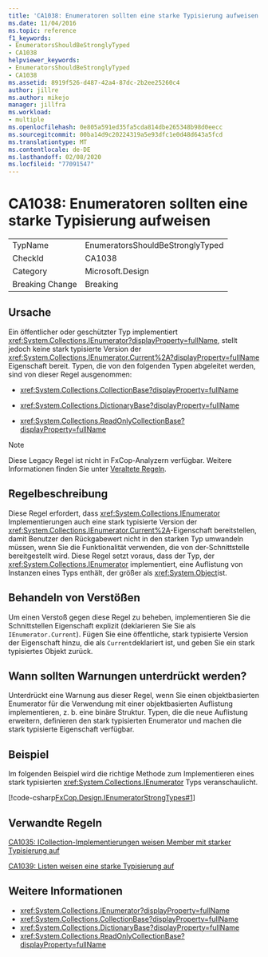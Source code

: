 ```yaml
---
title: 'CA1038: Enumeratoren sollten eine starke Typisierung aufweisen'
ms.date: 11/04/2016
ms.topic: reference
f1_keywords:
- EnumeratorsShouldBeStronglyTyped
- CA1038
helpviewer_keywords:
- EnumeratorsShouldBeStronglyTyped
- CA1038
ms.assetid: 8919f526-d487-42a4-87dc-2b2ee25260c4
author: jillre
ms.author: mikejo
manager: jillfra
ms.workload:
- multiple
ms.openlocfilehash: 0e805a591ed35fa5cda814dbe265348b98d0eecc
ms.sourcegitcommit: 00ba14d9c20224319a5e93dfc1e0d48d643a5fcd
ms.translationtype: MT
ms.contentlocale: de-DE
ms.lasthandoff: 02/08/2020
ms.locfileid: "77091547"
---
```

# <a name="ca1038-enumerators-should-be-strongly-typed"></a>CA1038: Enumeratoren sollten eine starke Typisierung aufweisen

|||
|-|-|
|TypName|EnumeratorsShouldBeStronglyTyped|
|CheckId|CA1038|
|Category|Microsoft.Design|
|Breaking Change|Breaking|

## <a name="cause"></a>Ursache
Ein öffentlicher oder geschützter Typ implementiert <xref:System.Collections.IEnumerator?displayProperty=fullName>, stellt jedoch keine stark typisierte Version der <xref:System.Collections.IEnumerator.Current%2A?displayProperty=fullName> Eigenschaft bereit. Typen, die von den folgenden Typen abgeleitet werden, sind von dieser Regel ausgenommen:

- <xref:System.Collections.CollectionBase?displayProperty=fullName>

- <xref:System.Collections.DictionaryBase?displayProperty=fullName>

- <xref:System.Collections.ReadOnlyCollectionBase?displayProperty=fullName>

> [!NOTE]
> Diese Legacy Regel ist nicht in FxCop-Analyzern verfügbar. Weitere Informationen finden Sie unter [Veraltete Regeln](fxcop-rule-port-status.md#deprecated-rules).

## <a name="rule-description"></a>Regelbeschreibung
Diese Regel erfordert, dass <xref:System.Collections.IEnumerator> Implementierungen auch eine stark typisierte Version der <xref:System.Collections.IEnumerator.Current%2A>-Eigenschaft bereitstellen, damit Benutzer den Rückgabewert nicht in den starken Typ umwandeln müssen, wenn Sie die Funktionalität verwenden, die von der-Schnittstelle bereitgestellt wird. Diese Regel setzt voraus, dass der Typ, der <xref:System.Collections.IEnumerator> implementiert, eine Auflistung von Instanzen eines Typs enthält, der größer als <xref:System.Object>ist.

## <a name="how-to-fix-violations"></a>Behandeln von Verstößen
Um einen Verstoß gegen diese Regel zu beheben, implementieren Sie die Schnittstellen Eigenschaft explizit (deklarieren Sie Sie als `IEnumerator.Current`). Fügen Sie eine öffentliche, stark typisierte Version der Eigenschaft hinzu, die als `Current`deklariert ist, und geben Sie ein stark typisiertes Objekt zurück.

## <a name="when-to-suppress-warnings"></a>Wann sollten Warnungen unterdrückt werden?
Unterdrückt eine Warnung aus dieser Regel, wenn Sie einen objektbasierten Enumerator für die Verwendung mit einer objektbasierten Auflistung implementieren, z. b. eine binäre Struktur. Typen, die die neue Auflistung erweitern, definieren den stark typisierten Enumerator und machen die stark typisierte Eigenschaft verfügbar.

## <a name="example"></a>Beispiel
Im folgenden Beispiel wird die richtige Methode zum Implementieren eines stark typisierten <xref:System.Collections.IEnumerator> Typs veranschaulicht.

[!code-csharp[FxCop.Design.IEnumeratorStrongTypes#1](../code-quality/codesnippet/CSharp/ca1038-enumerators-should-be-strongly-typed_1.cs)]

## <a name="related-rules"></a>Verwandte Regeln
[CA1035: ICollection-Implementierungen weisen Member mit starker Typisierung auf](../code-quality/ca1035.md)

[CA1039: Listen weisen eine starke Typisierung auf](../code-quality/ca1039.md)

## <a name="see-also"></a>Weitere Informationen

- <xref:System.Collections.IEnumerator?displayProperty=fullName>
- <xref:System.Collections.CollectionBase?displayProperty=fullName>
- <xref:System.Collections.DictionaryBase?displayProperty=fullName>
- <xref:System.Collections.ReadOnlyCollectionBase?displayProperty=fullName>
